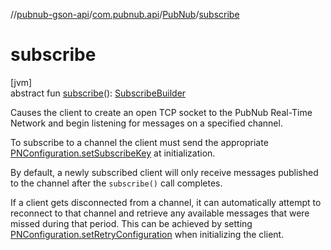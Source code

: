 //[pubnub-gson-api](../../../index.md)/[com.pubnub.api](../index.md)/[PubNub](index.md)/[subscribe](subscribe.md)

# subscribe

[jvm]\
abstract fun [subscribe](subscribe.md)(): [SubscribeBuilder](../../com.pubnub.api.builder/-subscribe-builder/index.md)

Causes the client to create an open TCP socket to the PubNub Real-Time Network and begin listening for messages on a specified channel.

To subscribe to a channel the client must send the appropriate [PNConfiguration.setSubscribeKey](../-p-n-configuration/set-subscribe-key.md) at initialization.

By default, a newly subscribed client will only receive messages published to the channel after the `subscribe()` call completes.

If a client gets disconnected from a channel, it can automatically attempt to reconnect to that channel and retrieve any available messages that were missed during that period. This can be achieved by setting [PNConfiguration.setRetryConfiguration](../-p-n-configuration/set-retry-configuration.md) when initializing the client.
